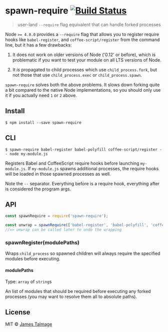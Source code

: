 # spawn-require [![Build Status](https://travis-ci.org/jamestalmage/spawn-require.svg?branch=master)](https://travis-ci.org/jamestalmage/spawn-require)

> user-land `--require` flag equivalent that can handle forked processes

Node `>= 4.0.0` provides a `--require` flag that allows you to register require hooks like `babel-register`, and `coffee-script/register` from the command line, but it has a few drawbacks:
 
1. It does not work on older versions of Node ('0.12' or before), which is problematic if you want to test your module on all LTS versions of Node.

2. It *is* propagated to child processes which use `child_process.fork`, but not those that use `child_process.exec` or `child_process.spawn`. 
 
`spawn-require` solves both the above problems. It slows down forking quite a bit compared to the native Node implementations, so you should only use it if you actually need `1` or `2` above. 

## Install

```
$ npm install --save spawn-require
```


## CLI

```
$ spawn-require babel-register babel-polyfill coffee-script/register -- node my-module.js
```

Registers Babel and CoffeeScript require hooks before launching `my-module.js`. If `my-module.js` spawns additional processes, the require hooks will be loaded in those spawned processes as well. 

Note the `--` separator. Everything before is a require hook, everything after is considered the program args.

## API     

```js
const spawnRequire = require('spawn-require');

const unwrap = spawnRequire(['babel-register', 'babel-polyfill', 'coffee/register']);
//=> unwrap can be called later to undo the wrapping
```

### spawnRegister(modulePaths)

Wraps `child_process` so spawned children will always require the specified modules before executing.

#### modulePaths

Type: `array` of `string`s

An list of modules that should be required before executing any forked processes (you may want to resolve them all to absolute paths).  

## License

MIT © [James Talmage](http://github.com/jamestalmage)
